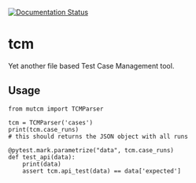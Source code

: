 [![Documentation Status](https://readthedocs.org/projects/mutcm/badge/?version=latest)](https://mutcm.readthedocs.io/en/latest/?badge=latest)

# tcm
Yet another file based Test Case Management tool.

## Usage
```
from mutcm import TCMParser

tcm = TCMParser('cases')
print(tcm.case_runs)
# this should returns the JSON object with all runs

@pytest.mark.parametrize("data", tcm.case_runs)
def test_api(data):
    print(data)
    assert tcm.api_test(data) == data['expected']
```